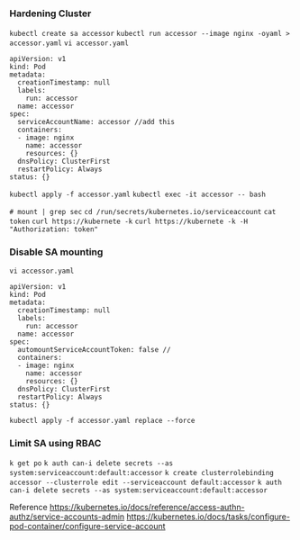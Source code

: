 ### Hardening Cluster

`kubectl create sa accessor`
`kubectl run accessor --image nginx -oyaml > accessor.yaml`
`vi accessor.yaml`

```
apiVersion: v1
kind: Pod
metadata:
  creationTimestamp: null
  labels:
    run: accessor
  name: accessor
spec:
  serviceAccountName: accessor //add this
  containers:
  - image: nginx
    name: accessor
    resources: {}
  dnsPolicy: ClusterFirst
  restartPolicy: Always
status: {}
```

`kubectl apply -f accessor.yaml`
`kubectl exec -it accessor -- bash`

`# mount | grep sec`
`cd /run/secrets/kubernetes.io/serviceaccount`
`cat token`
`curl https://kubernete -k`
`curl https://kubernete -k -H "Authorization: token"`

### Disable SA mounting

`vi accessor.yaml`

```
apiVersion: v1
kind: Pod
metadata:
  creationTimestamp: null
  labels:
    run: accessor
  name: accessor
spec:
  automountServiceAccountToken: false //
  containers:
  - image: nginx
    name: accessor
    resources: {}
  dnsPolicy: ClusterFirst
  restartPolicy: Always
status: {}
```

`kubectl apply -f accessor.yaml replace --force`

### Limit SA using RBAC

`k get po`
`k auth can-i delete secrets --as system:serviceaccount:default:accessor`
`k create clusterrolebinding accessor --clusterrole edit --serviceaccount default:accessor`
`k auth can-i delete secrets --as system:serviceaccount:default:accessor`

Reference
https://kubernetes.io/docs/reference/access-authn-authz/service-accounts-admin
https://kubernetes.io/docs/tasks/configure-pod-container/configure-service-account
